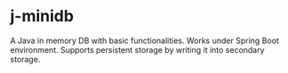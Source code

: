 # j-minidb
A Java in memory DB with basic functionalities. Works under Spring Boot environment. Supports persistent storage by writing it into secondary storage.
